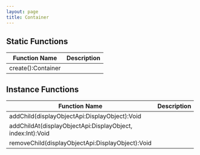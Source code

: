 ```yaml
---
layout: page
title: Container
---
```


## Static Functions

| Function Name | Description |
| --------------- | ------------- |
| create():Container |  |


## Instance Functions

| Function Name | Description |
| --------------- | ------------- |
| addChild(displayObjectApi:DisplayObject):Void |  |
| addChildAt(displayObjectApi:DisplayObject, index:Int):Void |  |
| removeChild(displayObjectApi:DisplayObject):Void |  |


